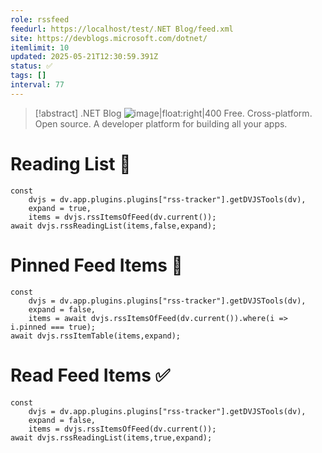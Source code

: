 ```yaml
---
role: rssfeed
feedurl: https://localhost/test/․NET Blog/feed.xml
site: https://devblogs.microsoft.com/dotnet/
itemlimit: 10
updated: 2025-05-21T12:30:59.391Z
status: ✅
tags: []
interval: 77
---
```

> [!abstract] .NET Blog
> ![image|float:right|400](https://devblogs.microsoft.com/dotnet/wp-content/uploads/sites/10/2018/10/Microsoft-Favicon.png) Free. Cross-platform. Open source. A developer platform for building all your apps.

# Reading List 📑

~~~dataviewjs
const
	dvjs = dv.app.plugins.plugins["rss-tracker"].getDVJSTools(dv),
	expand = true,
	items = dvjs.rssItemsOfFeed(dv.current());
await dvjs.rssReadingList(items,false,expand);
~~~

# Pinned Feed Items 📍

~~~dataviewjs
const
	dvjs = dv.app.plugins.plugins["rss-tracker"].getDVJSTools(dv),
	expand = false,
	items = await dvjs.rssItemsOfFeed(dv.current()).where(i => i.pinned === true);
await dvjs.rssItemTable(items,expand);
~~~

# Read Feed Items ✅

~~~dataviewjs
const
	dvjs = dv.app.plugins.plugins["rss-tracker"].getDVJSTools(dv),
	expand = false,
	items = dvjs.rssItemsOfFeed(dv.current());
await dvjs.rssReadingList(items,true,expand);
~~~